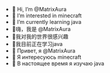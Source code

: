 - 👋 Hi, I’m @MatrixAura
- 👀 I’m interested in minecraft
- 🌱 I’m currently learning java
- 👋嗨，我是 @MatrixAura
- 👀我对我的世界很感兴趣
- 🌱我目前正在学习java
- 👋 Привет, я @MatrixAura
- 👀 Я интересуюсь minecraft
- 🌱 В настоящее время я изучаю java

<!---
MatrixAura/MatrixAura is a ✨ special ✨ repository because its `README.md` (this file) appears on your GitHub profile.
You can click the Preview link to take a look at your changes.
--->

